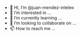 - 👋 Hi, I’m @juan-mendez-intelex
- 👀 I’m interested in ...
- 🌱 I’m currently learning ...
- 💞️ I’m looking to collaborate on ...
- 📫 How to reach me ...

<!---
juan-mendez-intelex/juan-mendez-intelex is a ✨ special ✨ repository because its `README.md` (this file) appears on your GitHub profile.
You can click the Preview link to take a look at your changes.
--->
